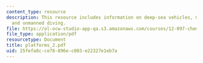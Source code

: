 ```yaml
---
content_type: resource
description: This resource includes information on deep-sea vehicles, manned diving,
  and unmanned diving.
file: https://ol-ocw-studio-app-qa.s3.amazonaws.com/courses/12-097-chemical-investigations-of-boston-harbor-january-iap-2006/25fefa8cce78896ec003e22327e1eb7a_platforms_2.pdf
file_type: application/pdf
resourcetype: Document
title: platforms_2.pdf
uid: 25fefa8c-ce78-896e-c003-e22327e1eb7a
---
```


